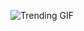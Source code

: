 
<!-- GIF_SECTION -->
![Trending GIF](https://media2.giphy.com/media/v1.Y2lkPThiYjIxNzcyMzEyankya2RncjV2Nm10NmcxeHJxeDAxcWlpd3I3NG5vZXVieG5rZCZlcD12MV9naWZzX3NlYXJjaCZjdD1n/qgQUggAC3Pfv687qPC/giphy.gif)
<!-- END_GIF_SECTION -->
